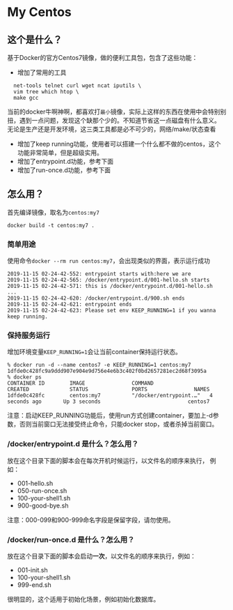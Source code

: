 # My Centos

## 这个是什么？
基于Docker的官方Centos7镜像，做的便利工具包，包含了这些功能：
+ 增加了常用的工具
```
  net-tools telnet curl wget ncat iputils \
  vim tree which htop \
  make gcc
```
当前的docker牛啊神啊，都喜欢打`最小`镜像，实际上这样的东西在使用中会特别别扭，遇到一点问题，发现这个缺那个少的。不知道节省这一点磁盘有什么意义。  
无论是生产还是开发环境，这三类工具都是必不可少的，网络/make/状态查看
+ 增加了keep running功能，使用者可以搭建一个什么都不做的centos，这个功能非常简单，但是超级实用。
+ 增加了entrypoint.d功能，参考下面
+ 增加了run-once.d功能，参考下面

## 怎么用？
首先编译镜像，取名为`centos:my7`
```
docker build -t centos:my7 .
```

### 简单用途
使用命令`docker --rm run centos:my7`，会出现类似的界面，表示运行成功
```
2019-11-15 02-24-42-552: entrypoint starts with:here we are
2019-11-15 02-24-42-565: /docker/entrypoint.d/001-hello.sh starts
2019-11-15 02-24-42-571: this is /docker/entrypoint.d/001-hello.sh
...
2019-11-15 02-24-42-620: /docker/entrypoint.d/900.sh ends
2019-11-15 02-24-42-621: entrypoint ends
2019-11-15 02-24-42-623: Please set env KEEP_RUNNING=1 if you wanna keep running.
```

### 保持服务运行
增加环境变量`KEEP_RUNNING=1`会让当前container保持运行状态。
```
% docker run -d --name centos7 -e KEEP_RUNNING=1 centos:my7
1dfde0c428fc9a9ddd907e904e9d756e4e6b3c402f0bd2657281ec2d68f3095a
% docker ps
CONTAINER ID        IMAGE               COMMAND                  CREATED             STATUS              PORTS               NAMES
1dfde0c428fc        centos:my7          "/docker/entrypoint.…"   4 seconds ago       Up 3 seconds                            centos7
```
注意：启动KEEP_RUNNING功能后，使用run方式创建container，要加上-d参数，否则当前窗口无法接受终止命令，只能docker stop，或者杀掉当前窗口。

### /docker/entrypoint.d 是什么？怎么用？
放在这个目录下面的脚本会在每次开机时候运行，以文件名的顺序来执行，
例如：
+ 001-hello.sh
+ 050-run-once.sh
+ 100-your-shell1.sh
+ 900-good-bye.sh

注意：000-099和900-999命名字段是保留字段，请勿使用。

### /docker/run-once.d 是什么？怎么用？
放在这个目录下面的脚本会启动**一次**，以文件名的顺序来执行，例如：

+ 001-init.sh
+ 100-your-shell1.sh
+ 999-end.sh

很明显的，这个适用于初始化场景，例如初始化数据库。

